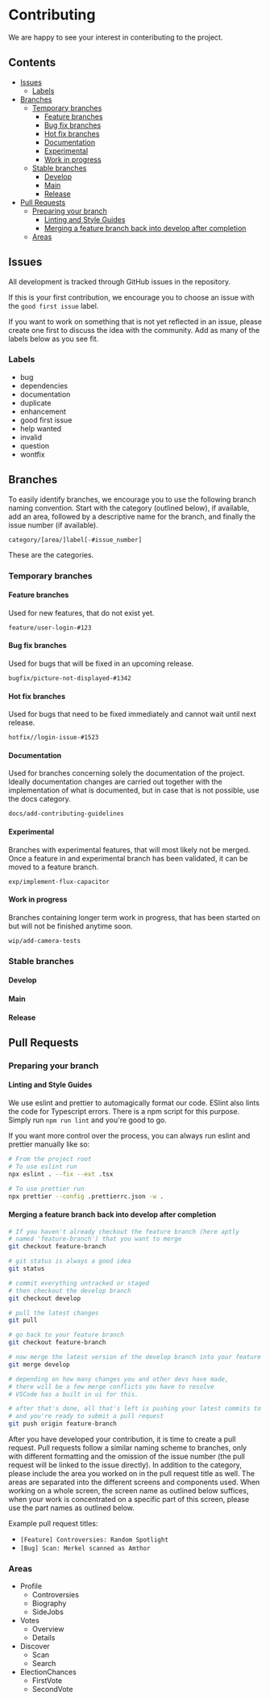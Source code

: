 # Contributing <!-- omit in TOC -->

We are happy to see your interest in conteributing to the project.

## Contents <!-- omit in TOC -->

- [Issues](#issues)
  - [Labels](#labels)
- [Branches](#branches)
  - [Temporary branches](#temporary-branches)
    - [Feature branches](#feature-branches)
    - [Bug fix branches](#bug-fix-branches)
    - [Hot fix branches](#hot-fix-branches)
    - [Documentation](#documentation)
    - [Experimental](#experimental)
    - [Work in progress](#work-in-progress)
  - [Stable branches](#stable-branches)
    - [Develop](#develop)
    - [Main](#main)
    - [Release](#release)
- [Pull Requests](#pull-requests)
  - [Preparing your branch](#preparing-your-branch)
    - [Linting and Style Guides](#linting-and-style-guides)
    - [Merging a feature branch back into develop after completion](#merging-a-feature-branch-back-into-develop-after-completion)
  - [Areas](#areas)

## Issues

All development is tracked through GitHub issues in the repository.

If this is your first contribution, we encourage you to choose an issue with the `good first issue` label.

If you want to work on something that is not yet reflected in an issue, please create one first to discuss the idea with the community. Add as many of the labels below as you see fit.

### Labels

- bug
- dependencies
- documentation
- duplicate
- enhancement
- good first issue
- help wanted
- invalid
- question
- wontfix

## Branches

To easily identify branches, we encourage you to use the following branch naming convention. Start with the category (outlined below), if available, add an area, followed by a descriptive name for the branch, and finally the issue number (if available).

`category/[area/]label[-#issue_number]`

These are the categories.

### Temporary branches

#### Feature branches

Used for new features, that do not exist yet.

`feature/user-login-#123`

#### Bug fix branches

Used for bugs that will be fixed in an upcoming release.

`bugfix/picture-not-displayed-#1342`

#### Hot fix branches

Used for bugs that need to be fixed immediately and cannot wait until next release.

`hotfix//login-issue-#1523`

#### Documentation

Used for branches concerning solely the documentation of the project. Ideally documentation changes are carried out together with the implementation of what is documented, but in case that is not possible, use the docs category.

`docs/add-contributing-guidelines`

#### Experimental

Branches with experimental features, that will most likely not be merged. Once a feature in and experimental branch has been validated, it can be moved to a feature branch.

`exp/implement-flux-capacitor`

#### Work in progress

Branches containing longer term work in progress, that has been started on but will not be finished anytime soon.

`wip/add-camera-tests`

### Stable branches

#### Develop

#### Main

#### Release

## Pull Requests

### Preparing your branch

#### Linting and Style Guides

We use eslint and prettier to automagically format our code. ESlint also lints the code for Typescript errors.
There is a npm script for this purpose. Simply run `npm run lint` and you're good to go.

If you want more control over the process, you can always run eslint and prettier manually like so:

```bash
# From the project root
# To use eslint run
npx eslint . --fix --ext .tsx

# To use prettier run
npx prettier --config .prettierrc.json -w .
```

#### Merging a feature branch back into develop after completion

```bash
# If you haven't already checkout the feature branch (here aptly 
# named 'feature-branch') that you want to merge
git checkout feature-branch

# git status is always a good idea
git status

# commit everything untracked or staged
# then checkout the develop branch
git checkout develop

# pull the latest changes
git pull

# go back to your feature branch
git checkout feature-branch

# now merge the latest version of the develop branch into your feature branch
git merge develop

# depending on how many changes you and other devs have made,
# there will be a few merge conflicts you have to resolve
# VSCode has a built in ui for this.

# after that's done, all that's left is pushing your latest commits to origin
# and you're ready to submit a pull request
git push origin feature-branch
```

After you have developed your contribution, it is time to create a pull request. Pull requests follow a similar naming scheme to branches, only with different formatting and the omission of the issue number (the pull request will be linked to the issue directly). In addition to the category, please include the area you worked on in the pull request title as well. The areas are separated into the different screens and components used. When working on a whole screen, the screen name as outlined below suffices, when your work is concentrated on a specific part of this screen, please use the part names as outlined below.

Example pull request titles:

- `[Feature] Controversies: Random Spotlight`
- `[Bug] Scan: Merkel scanned as Amthor`

### Areas

- Profile
  - Controversies
  - Biography
  - SideJobs
- Votes
  - Overview
  - Details
- Discover
  - Scan
  - Search
- ElectionChances
  - FirstVote
  - SecondVote
